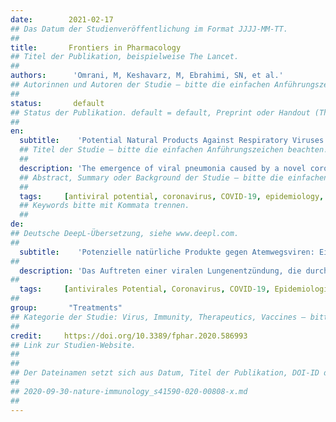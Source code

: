 ```yaml
---
date:        2021-02-17
## Das Datum der Studienveröffentlichung im Format JJJJ-MM-TT.
##
title:       Frontiers in Pharmacology
## Titel der Publikation, beispielweise The Lancet.
##
authors:      'Omrani, M, Keshavarz, M, Ebrahimi, SN, et al.'
## Autorinnen und Autoren der Studie – bitte die einfachen Anführungszeichen beachten!
##
status:       default
## Status der Publikation. default = default, Preprint oder Handout (Thesenpapier)
##
en:
  subtitle:    'Potential Natural Products Against Respiratory Viruses: A Perspective to Develop Anti-COVID-19 Medicines'
  ## Titel der Studie – bitte die einfachen Anführungszeichen beachten!
  ##
  description: 'The emergence of viral pneumonia caused by a novel coronavirus (CoV), known as the 2019 novel coronavirus (2019-nCoV), resulted in a contagious acute respiratory infectious disease in December 2019 in Wuhan, Hubei Province, China. Its alarmingly quick transmission to many countries across the world and a considerable percentage of morbidity and mortality made the World Health Organization recognize it as a pandemic on March 11, 2020. The perceived risk of infection has led many research groups to study COVID-19 from different aspects. In this literature review, the phylogenetics and taxonomy of COVID-19 coronavirus, epidemiology, and respiratory viruses similar to COVID-19 and their mode of action are documented in an approach to understand the behavior of the current virus. Moreover, we suggest targeting the receptors of SARS-CoV and SARS-CoV-2 such as ACE2 and other proteins including 3CLpro and PLpro for improving antiviral activity and immune response against COVID-19 disease. Additionally, since phytochemicals play an essential role in complementary therapies for viral infections, we summarized different bioactive natural products against the mentioned respiratory viruses with a focus on influenza A, SARS-CoV, MERS, and COVID-19.Based on current literature, 130 compounds have antiviral potential, and of these, 94 metabolites demonstrated bioactivity against coronaviruses. Interestingly, these are classified in different groups of natural products, including alkaloids, flavonoids, terpenoids, and others. Most of these compounds comprise flavonoid skeletons. Based on our survey, xanthoangelol E (88), isolated from Angelica keiskei (Miq.) Koidz showed inhibitory activity against SARS-CoV PLpro with the best IC50 value of 1.2 μM. Additionally, hispidulin (3), quercetin (6), rutin (8), saikosaponin D (36), glycyrrhizin (47), and hesperetin (55) had remarkable antiviral potential against different viral infections. Among these compounds, quercetin (6) exhibited antiviral activities against influenza A, SARS-CoV, and COVID-19 and this seems to be a highly promising compound. In addition, our report discusses the obstacles and future perspectives to highlight the importance of developing screening programs to investigate potential natural medicines against COVID-19.'
  ## Abstract, Summary oder Background der Studie – bitte die einfachen Anführungszeichen b
  ##
  tags:     [antiviral potential, coronavirus, COVID-19, epidemiology, mode of action, 2019-nCoV, phylogenetic, phytochemicals]
  ## Keywords bitte mit Kommata trennen.
  ##
de: 
## Deutsche DeepL-Übersetzung, siehe www.deepl.com.
##
  subtitle:    'Potenzielle natürliche Produkte gegen Atemwegsviren: Eine Perspektive für die Entwicklung von Anti-COVID-19-Medikamenten'
##
  description: 'Das Auftreten einer viralen Lungenentzündung, die durch ein neuartiges Coronavirus (CoV) verursacht wird, das als neuartiges Coronavirus 2019 (2019-nCoV) bekannt ist, führte im Dezember 2019 in Wuhan, Provinz Hubei, China, zu einer ansteckenden akuten Infektionskrankheit der Atemwege. Die alarmierend schnelle Übertragung in viele Länder der Welt und ein beträchtlicher Prozentsatz an Morbidität und Mortalität führten dazu, dass die Weltgesundheitsorganisation das Virus am 11. März 2020 als Pandemie anerkannte. Das wahrgenommene Infektionsrisiko hat viele Forschergruppen dazu veranlasst, COVID-19 unter verschiedenen Aspekten zu untersuchen. In dieser Literaturübersicht werden die Phylogenetik und Taxonomie des COVID-19-Coronavirus, die Epidemiologie sowie COVID-19-ähnliche Atemwegsviren und deren Wirkungsweise dokumentiert, um das Verhalten des aktuellen Virus zu verstehen. Darüber hinaus schlagen wir vor, die Rezeptoren von SARS-CoV und SARS-CoV-2 wie ACE2 und andere Proteine wie 3CLpro und PLpro ins Visier zu nehmen, um die antivirale Aktivität und die Immunreaktion gegen COVID-19 zu verbessern. Da Phytochemikalien eine wesentliche Rolle in ergänzenden Therapien für Virusinfektionen spielen, haben wir verschiedene bioaktive Naturstoffe gegen die genannten Atemwegsviren zusammengefasst, wobei der Schwerpunkt auf Influenza A, SARS-CoV, MERS und COVID-19 liegt. 130 Verbindungen haben laut aktueller Literatur ein antivirales Potenzial, von denen 94 Metaboliten Bioaktivität gegen Coronaviren gezeigt haben. Interessanterweise werden diese in verschiedene Gruppen von Naturprodukten eingeteilt, darunter Alkaloide, Flavonoide, Terpenoide und andere. Die meisten dieser Verbindungen bestehen aus einem Flavonoidgerüst. Ausgehend von unserer Untersuchung zeigte das aus Angelica keiskei (Miq.) Koidz isolierte Xanthoangelol E (88) eine hemmende Wirkung gegen SARS-CoV PLpro mit dem besten IC50-Wert von 1,2 μM. Darüber hinaus hatten Hispidulin (3), Quercetin (6), Rutin (8), Saikosaponin D (36), Glycyrrhizin (47) und Hesperetin (55) ein bemerkenswertes antivirales Potenzial gegen verschiedene Virusinfektionen. Unter diesen Verbindungen zeigte Quercetin (6) antivirale Aktivitäten gegen Influenza A, SARS-CoV und COVID-19 und scheint eine vielversprechende Verbindung zu sein. Darüber hinaus werden in unserem Bericht die Hindernisse und Zukunftsaussichten erörtert, um die Bedeutung der Entwicklung von Screening-Programmen zur Erforschung potenzieller natürlicher Arzneimittel gegen COVID-19 hervorzuheben.'
##
  tags:     [antivirales Potential, Coronavirus, COVID-19, Epidemiologie, Wirkungsweise, 2019-nCoV, phylogenetisch, Phytochemikalien]
##
group:       "Treatments"
## Kategorie der Studie: Virus, Immunity, Therapeutics, Vaccines – bitte die Anführungszeichen beachten!
##
credit:     https://doi.org/10.3389/fphar.2020.586993
## Link zur Studien-Website.
##
##
## Der Dateinamen setzt sich aus Datum, Titel der Publikation, DOI-ID der Studie (nach dem letzten Slash) und der Dateiendung zusammen. Bitte den Unterstrich vor der DOI-ID beachten!
##
## 2020-09-30-nature-immunology_s41590-020-00808-x.md
##
---
```

<object data="{{ page.link }}" style='height:calc(100vh - 400px); width: 100%' type='application/pdf'></object>
